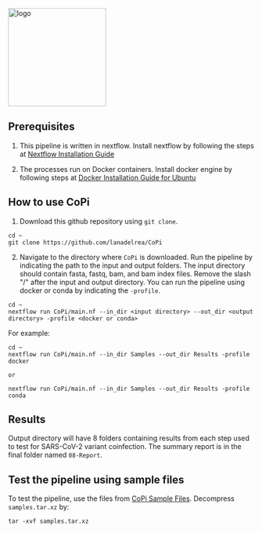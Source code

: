 <img src="https://github.com/lanadelrea/CoPi/blob/main/assets/CoPi_logo.png" alt="logo" width="200"/>

## Prerequisites
1) This pipeline is written in nextflow. Install nextflow by following the steps at [Nextflow Installation Guide](https://www.nextflow.io/docs/latest/getstarted.html#installation)

2) The processes run on Docker containers. Install docker engine by following steps at [Docker Installation Guide for Ubuntu](https://docs.docker.com/engine/install/ubuntu/)

## How to use CoPi
1) Download this github repository using `git clone`.
```
cd ~
git clone https://github.com/lanadelrea/CoPi
```

2) Navigate to the directory where `CoPi` is downloaded. Run the pipeline by indicating the path to the input and output folders. The input directory should contain fasta, fastq, bam, and bam index files. Remove the slash "/" after the input and output directory. You can run the pipeline using docker or conda by indicating the `-profile`. 

```
cd ~
nextflow run CoPi/main.nf --in_dir <input directory> --out_dir <output directory> -profile <docker or conda>
```

For example:
```
cd ~
nextflow run CoPi/main.nf --in_dir Samples --out_dir Results -profile docker

or 

nextflow run CoPi/main.nf --in_dir Samples --out_dir Results -profile conda
```

## Results
Output directory will have 8 folders containing results from each step used to test for SARS-CoV-2 variant coinfection. The summary report is in the final folder named `08-Report`. 

## Test the pipeline using sample files
To test the pipeline, use the files from [CoPi Sample Files](https://tinyurl.com/CoPi-Samples). Decompress `samples.tar.xz` by:
```
tar -xvf samples.tar.xz
```
